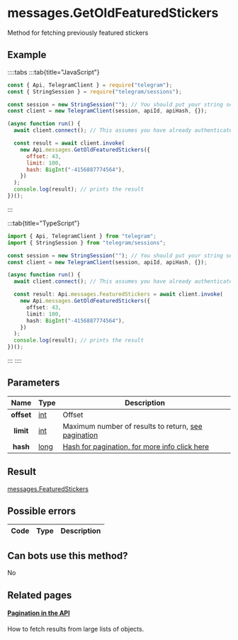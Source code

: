 # messages.GetOldFeaturedStickers

Method for fetching previously featured stickers

## Example

::::tabs
:::tab{title="JavaScript"}

```js
const { Api, TelegramClient } = require("telegram");
const { StringSession } = require("telegram/sessions");

const session = new StringSession(""); // You should put your string session here
const client = new TelegramClient(session, apiId, apiHash, {});

(async function run() {
  await client.connect(); // This assumes you have already authenticated with .start()

  const result = await client.invoke(
    new Api.messages.GetOldFeaturedStickers({
      offset: 43,
      limit: 100,
      hash: BigInt("-4156887774564"),
    })
  );
  console.log(result); // prints the result
})();
```

:::

:::tab{title="TypeScript"}

```ts
import { Api, TelegramClient } from "telegram";
import { StringSession } from "telegram/sessions";

const session = new StringSession(""); // You should put your string session here
const client = new TelegramClient(session, apiId, apiHash, {});

(async function run() {
  await client.connect(); // This assumes you have already authenticated with .start()

  const result: Api.messages.FeaturedStickers = await client.invoke(
    new Api.messages.GetOldFeaturedStickers({
      offset: 43,
      limit: 100,
      hash: BigInt("-4156887774564"),
    })
  );
  console.log(result); // prints the result
})();
```

:::
::::

## Parameters

|    Name    | Type                                        | Description                                                                                            |
| :--------: | ------------------------------------------- | ------------------------------------------------------------------------------------------------------ |
| **offset** | [int](https://core.telegram.org/type/int)   | Offset                                                                                                 |
| **limit**  | [int](https://core.telegram.org/type/int)   | Maximum number of results to return, [see pagination](https://core.telegram.org/api/offsets)           |
|  **hash**  | [long](https://core.telegram.org/type/long) | [Hash for pagination, for more info click here](https://core.telegram.org/api/offsets#hash-generation) |

## Result

[messages.FeaturedStickers](https://core.telegram.org/type/messages.FeaturedStickers)

## Possible errors

| Code | Type | Description |
| :--: | ---- | ----------- |

## Can bots use this method?

No

## Related pages

#### [Pagination in the API](https://core.telegram.org/api/offsets)

How to fetch results from large lists of objects.
